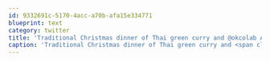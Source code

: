 ```yaml
---
id: 9332691c-5170-4acc-a70b-afa15e334771
blueprint: text
category: twitter
title: 'Traditional Christmas dinner of Thai green curry and @okcolab Amber Cream Ale twitpic.com/7yp0de'
caption: 'Traditional Christmas dinner of Thai green curry and <span class="username username_linked">@<a href="https://twitter.com/okcolab" title="Okanagan coLab">okcolab</a></span> Amber Cream Ale <a href="http://twitpic.com/7yp0de" title="http://twitpic.com/7yp0de" class="link link_untco">twitpic.com/7yp0de</a>'
---
```


